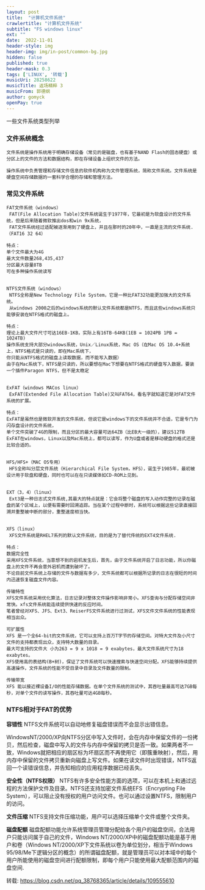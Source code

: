 ```yaml
---
layout: post
title:  "计算机文件系统"
crawlertitle: "计算机文件系统"
subtitle: "FS windows linux"
ext: ""
date:  2022-11-01
header-style: img
header-img: img/in-post/common-bg.jpg
hidden: false
published: true
header-mask: 0.3
tags: ['LINUX', '转载']
musicUri: 28258622
musicTitle: 返场精粹 3
musicFrom: 郭德纲
author: gomyck
openPay: true
---
```


一些文件系统类型列举

### 文件系统概念

```text
文件系统是操作系统用于明确存储设备（常见的是磁盘，也有基于NAND Flash的固态硬盘）或分区上的文件的方法和数据结构，即在存储设备上组织文件的方法。

操作系统中负责管理和存储文件信息的软件机构称为文件管理系统，简称文件系统。文件系统是硬盘空间存储数据的一套科学合理的存储和管理方法。
```

### 常见文件系统

```text
FAT文件系统（windows）
 FAT(File Allocation Table)文件系统诞生于1977年，它最初是为软盘设计的文件系统，但是后来随着微软推出dos和win 9x系统，
 FAT文件系统经过适配被逐渐用到了硬盘上，并且在那时的20年中，一直是主流的文件系统.（FAT16 32 64）

特点：
单个文件最大为4G
最大文件数量268,435,437
分区最大容量8TB
可在多种操作系统读写


NTFS文件系统（windows）
 NTFS全称是New Technology File System，它是一种比FAT32功能更加强大的文件系统。
 从windows 2000之后的windows系统的默认文件系统都是NTFS，而且这些windows系统只能够安装在NTFS格式的磁盘上。

特点：
理论上最大文件尺寸可达16EB-1KB，实际上有16TB-64KB(1EB = 1024PB 1PB = 1024TB)
操作系统支持大部分windows系统，Unix／Linux系统，Mac OS（在Mac OS 10.4+系统上，NTFS格式是只读的，即在Mac系统下，
你只能从NTFS格式的磁盘上读取数据，而不能写入数据）
由于在Mac系统下，NTFS是只读的，所以要想在Mac下想要在NTFS格式的硬盘写入数据，要装一个插件Paragon NTFS，但不是太稳定


ExFAT（windows MACos linux）
 ExFAT(Extended File Allocation Table)又叫FAT64，看名字就知道它是对FAT文件系统的扩展。

特点：
ExFAT是虽然也是微软开发的文件系统，但说它是windows下的文件系统并不合适，它是专门为闪存盘设计的文件系统，
单个文件突破了4G的限制，而且分区的最大容量可达64ZB（比EB大一级的），建议512TB
ExFAT在windows，Linux以及Mac系统上，都可以读写，作为U盘或者是移动硬盘的格式还是比较合适的。


HFS/HFS+（MAC OS专用）
 HFS全称叫分层文件系统（Hierarchical File System，HFS），诞生于1985年，最初被设计用于软盘和硬盘，同时也可以在在只读媒体如CD-ROM上见到。


EXT（3，4）（linux）
 Ext3是一种日志式文件系统,其最大的特点就是：它会将整个磁盘的写入动作完整的记录在磁盘的某个区域上，以便有需要时回溯追踪。当在某个过程中断时，系统可以根据这些记录直接回溯并重整被中断的部分，重整速度相当快。


XFS（linux）
 XFS文件系统是RHEL7系列的默认文件系统，目的是为了替代传统的EXT4文件系统.

特点：
数据完全性
采用XFS文件系统，当意想不到的宕机发生后，首先，由于文件系统开启了日志功能，所以你磁盘上的文件不再会意外宕机而遭到破坏了。
不论目前文件系统上存储的文件与数据有多少，文件系统都可以根据所记录的日志在很短的时间内迅速恢复磁盘文件内容。

传输特性
XFS文件系统采用优化算法，日志记录对整体文件操作影响非常小。XFS查询与分配存储空间非常快。xfs文件系统能连续提供快速的反应时间。
笔者曾经对XFS、JFS、Ext3、ReiserFS文件系统进行过测试，XFS文件文件系统的性能表现相当出众。

可扩展性
XFS 是一个全64-bit的文件系统，它可以支持上百万T字节的存储空间。对特大文件及小尺寸文件的支持都表现出众，支持特大数量的目录。
最大可支持的文件大 小为263 = 9 x 1018 = 9 exabytes，最大文件系统尺寸为18 exabytes。
XFS使用高的表结构(B+树)，保证了文件系统可以快速搜索与快速空间分配。XFS能够持续提供高速操作，文件系统的性能不受目录中目录及文件数量的限制。

传输带宽
XFS 能以接近裸设备I/O的性能存储数据。在单个文件系统的测试中，其吞吐量最高可达7GB每秒，对单个文件的读写操作，其吞吐量可达4GB每秒。
```

### NTFS相对于FAT的优势

**容错性**
 NTFS文件系统可以自动地修复磁盘错误而不会显示出错信息。

 WindowsNT/2000/XP向NTFS分区中写入文件时，会在内存中保留文件的一份拷贝，然后检查，磁盘中写入的文件与内存中保留的拷贝是否一致。如果两者不一致，Windows就把相应的扇区标为坏扇区而不再使用它（即簇重映射），然后，用内存中保留的文件拷贝重新向磁盘上写文件。如果在读文件时出现错误，NTFS返回一个读错误信息，并告知相应的应用程序数据已经丢失。

**安全性（NTFS权限）**
 NTFS有许多安全性能方面的选项，可以在本机上和通过远程的方法保护文件及目录。NTFS还支持加密文件系统EFS（Encrypting File System），可以阻止没有授权的用户访问文件。也可以通过设置NTFS，限制用户的访问。

**文件压缩**
 NTFS支持文件压缩功能，用户可以选择压缩单个文件或整个文件夹。

**磁盘配额**
 磁盘配额功能允许系统管理员管理分配给各个用户的磁盘空间，合法用户只能访问属于自己的文件，Windows NT/2000/XP中的磁盘配额功能是基于用户和卷（Windows NT/2000/XP下文件系统以卷为单位划分，相当于Windows 95/98/Me下逻辑分区的概念）的所谓磁盘配额，就是管理员可以对本域中的每个用户所能使用的磁盘空间进行配额限制，即每个用户只能使用最大配额范围内的磁盘空间.


转载: https://blog.csdn.net/qq_38768365/article/details/109555610
